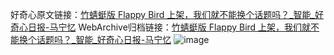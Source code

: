 好奇心原文链接：[竹蜻蜓版 Flappy Bird 上架，我们就不能换个话题吗？_智能_好奇心日报-马宁忆](https://www.qdaily.com/articles/1929.html)
WebArchive归档链接：[竹蜻蜓版 Flappy Bird 上架，我们就不能换个话题吗？_智能_好奇心日报-马宁忆](http://web.archive.org/web/20170927063340/http://www.qdaily.com:80/articles/1929.html)
![image](http://ww3.sinaimg.cn/large/007d5XDply1g3v4jkev7xj30u02naazf)